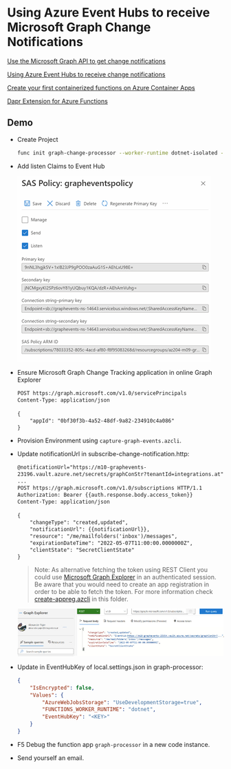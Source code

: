 # Using Azure Event Hubs to receive Microsoft Graph Change Notifications

[Use the Microsoft Graph API to get change notifications](https://docs.microsoft.com/en-us/graph/api/resources/webhooks?view=graph-rest-1.0)

[Using Azure Event Hubs to receive change notifications](https://docs.microsoft.com/en-us/graph/change-notifications-delivery)

[Create your first containerized functions on Azure Container Apps](https://learn.microsoft.com/en-us/azure/azure-functions/functions-deploy-container-apps?tabs=acr%2Cbash&pivots=programming-language-csharp)

[Dapr Extension for Azure Functions](https://learn.microsoft.com/en-us/azure/azure-functions/functions-bindings-dapr?tabs=in-process%2Cpreview-bundle-v4x%2Cbicep1&pivots=programming-language-csharp)

## Demo

- Create Project

    ```bash
    func init graph-change-processor --worker-runtime dotnet-isolated --docker
    ```

- Add listen Claims to Event Hub

    ![listen](_images/listen-claims.png)

- Ensure Microsoft Graph Change Tracking application in online Graph Explorer
    ```
    POST https://graph.microsoft.com/v1.0/servicePrincipals
    Content-Type: application/json

    {
        "appId": "0bf30f3b-4a52-48df-9a82-234910c4a086"
    }
    ```
- Provision Environment using `capture-graph-events.azcli`.

- Update notificationUrl in subscribe-change-notification.http:

    ```
    @notificationUrl="https://m10-graphevents-23196.vault.azure.net/secrets/graphConStr?tenantId=integrations.at"
    ...
    POST https://graph.microsoft.com/v1.0/subscriptions HTTP/1.1
    Authorization: Bearer {{auth.response.body.access_token}}
    Content-Type: application/json

    {
        "changeType": "created,updated",
        "notificationUrl": {{notificationUrl}},
        "resource": "/me/mailfolders('inbox')/messages",
        "expirationDateTime": "2022-05-07T11:00:00.0000000Z",
        "clientState": "SecretClientState"
    }
    ```
    >Note: As alternative fetching the token using REST Client you could use [Microsoft Graph Explorer](https://developer.microsoft.com/en-us/graph/graph-explorer) in an authenticated session. Be aware that you would need to create an app registration in order to be able to fetch the token. For more information check [create-appreg.azcli](/tooling/07-rest-client) in this folder.

    ![subscription](_images/subscription.jpg)

- Update in EventHubKey of local.settings.json in graph-processor: 

    ```json
    {
        "IsEncrypted": false,
        "Values": {
            "AzureWebJobsStorage": "UseDevelopmentStorage=true",
            "FUNCTIONS_WORKER_RUNTIME": "dotnet",
            "EventHubKey": "<KEY>"
        }
    }
    ```

- F5 Debug the function app `graph-processor` in a new code instance.

- Send yourself an email.
